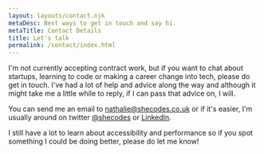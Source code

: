 ```yaml
---
layout: layouts/contact.njk
metaDesc: Best ways to get in touch and say hi.
metaTitle: Contact Details
title: Let's talk
permalink: /contact/index.html
---
```


I'm not currently accepting contract work, but if you want to chat about startups, learning to code or making a career change into tech, please do get in touch. I've had a lot of help and advice along the way and although it might take me a little while to reply, if I can pass that advice on, I will.

You can send me an email to <a href="mailto:nathalie@shecodes.co.uk" title="send me an email directly from your mail client" class="email">nathalie@shecodes.co.uk</a> or if it's easier, I'm usually around on twitter <a href="https://twitter.com/she_codes" title="my twitter profile">@shecodes</a> or <a href="https://www.linkedin.com/in/shecodes/">LinkedIn</a>.

I still have a lot to learn about accessibility and performance so if you spot something I could be doing better, please do let me know!
